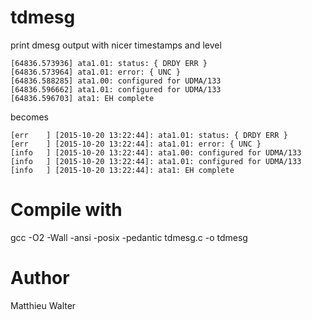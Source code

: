 # tdmesg

print dmesg output with nicer timestamps and level

```
[64836.573936] ata1.01: status: { DRDY ERR }
[64836.573964] ata1.01: error: { UNC }
[64836.588285] ata1.00: configured for UDMA/133
[64836.596662] ata1.01: configured for UDMA/133
[64836.596703] ata1: EH complete
```

becomes
```
[err    ] [2015-10-20 13:22:44]: ata1.01: status: { DRDY ERR }
[err    ] [2015-10-20 13:22:44]: ata1.01: error: { UNC }
[info   ] [2015-10-20 13:22:44]: ata1.00: configured for UDMA/133
[info   ] [2015-10-20 13:22:44]: ata1.01: configured for UDMA/133
[info   ] [2015-10-20 13:22:44]: ata1: EH complete
```

# Compile with
gcc -O2 -Wall -ansi -posix -pedantic tdmesg.c -o tdmesg

# Author
Matthieu Walter
